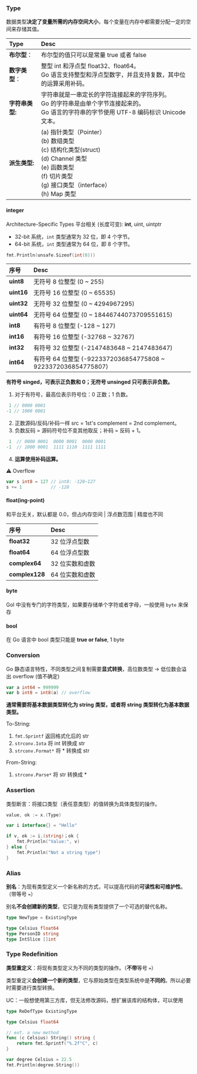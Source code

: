 ### Type

数据类型**决定了变量所需的内存空间大小**，每个变量在内存中都需要分配一定的空间来存储其值。

| Type            | Desc                                                         |
| :-------------- | :----------------------------------------------------------- |
| **布尔型**：    | 布尔型的值只可以是常量 true 或者 false                       |
| **数字类型**：  | 整型 int 和浮点型 float32、float64。<br />Go 语言支持整型和浮点型数字，并且支持复数，其中位的运算采用补码。 |
| **字符串类型:** | 字符串就是一串定长的字符连接起来的字符序列。<br />Go 的字符串是由单个字节连接起来的。<br />Go 语言的字符串的字节使用 UTF-8 编码标识 Unicode 文本。 |
| **派生类型:**   | (a) 指针类型（Pointer）<br />(b) 数组类型<br />(c) 结构化类型(struct)<br />(d) Channel 类型<br />(e) 函数类型<br />(f) 切片类型<br />(g) 接口类型（interface）<br />(h) Map 类型 |

#### integer

Architecture-Specific Types 平台相关 (长度可变): **int**, uint, uintptr

- 32-bit 系统，`int` 类型通常为 32 位，即 4 个字节。
- 64-bit 系统，`int` 类型通常为 64 位，即 8 个字节。

```go
fmt.Println(unsafe.Sizeof(int(0)))
```

| 序号       | Desc                                                         |
| :--------- | :----------------------------------------------------------- |
| **uint8**  | 无符号 8  位整型 (0 ~ 255)                                   |
| **uint16** | 无符号 16 位整型 (0 ~ 65535)                                 |
| **uint32** | 无符号 32 位整型 (0 ~ 4294967295)                            |
| **uint64** | 无符号 64 位整型 (0 ~ 18446744073709551615)                  |
| **int8**   | 有符号 8  位整型 (-128 ~ 127)                                |
| **int16**  | 有符号 16 位整型 (-32768 ~ 32767)                            |
| **int32**  | 有符号 32 位整型 (-2147483648 ~ 2147483647)                  |
| **int64**  | 有符号 64 位整型 (-9223372036854775808 ~ 9223372036854775807) |

**有符号 singed，可表示正负数和 0；无符号 unsinged 只可表示非负数。**

1. 对于有符号，最高位表示符号位：0 正数；1 负数。

```go
 1 // 0000 0001
-1 // 1000 0001
```

2. 正数源码/反码/补码一样 src = 1st's complement = 2nd complement。
3. 负数反码 = 源码符号位不变其他取反；补码 = 反码 + 1。

```go
 1  // 0000 0001  0000 0001  0000 0001
-1  // 1000 0001  1111 1110  1111 1111
```

4. **运算使用补码运算。**

:warning: Overflow

```go
var s int8 = 127 // int8: -128~127
s += 1           // -128
```

#### float(ing-point)

和平台无关，默认都是 0.0，但占内存空间 | 浮点数范围 | 精度也不同

| 序号           | Desc            |
| :------------- | :-------------- |
| **float32**    | 32 位浮点型数   |
| **float64**    | 64 位浮点型数   |
| **complex64**  | 32 位实数和虚数 |
| **complex128** | 64 位实数和虚数 |

#### byte

Gol 中没有专门的字符类型，如果要存储单个字符或者字母，一般使用 `byte` 来保存

#### bool

在 Go 语言中 bool 类型只能是 **true or false**, 1 byte

### Conversion

Go 静态语言特性，不同类型之间复制需要**显式转换**，高位数类型 → 低位数会溢出 overflow (值不确定)

```go
var a int64 = 999999
var b int8 = int8(a) // overflow
```

**通常需要将基本数据类型转化为 string 类型，或者将 string 类型转化为基本数据类型。**

To-String:

1. `fmt.Sprintf` 返回格式化后的 str
2. `strconv.Iota` 将 int 转换成 str 
3. `strconv.Format*` 将 * 转换成 str

From-String:

1. `strconv.Parse*` 将 str 转换成 *

### Assertion

类型断言：将接口类型（表任意类型）的值转换为具体类型的操作。

```go
value, ok := x.(Type)
```

```go
var i interface{} = "Hello"

if v, ok := i.(string)；ok {
    fmt.Println("Value:", v)
} else {
    fmt.Println("Not a string type")
}
```

### Alias

**别名**：为现有类型定义一个新名称的方式，可以提高代码的**可读性和可维护性**。（带等号 `=`）

别名**不会创建新的类型**，它只是为现有类型提供了一个可选的替代名称。

```go
type NewType = ExistingType
```

```go
type Celsius float64
type PersonID string
type IntSlice []int
```

### Type Redefinition

**类型重定义**：将现有类型定义为不同的类型的操作。（**不带**等号 `=`）

类型重定义**会创建一个新的类型**，它与原始类型在类型系统中是**不同的**。所以必要时需要进行类型转换。

UC：一般想使用第三方库，但无法修改源码，想扩展该库的结构体，可以使用

```go
type ReDefType ExistingType
```

```go
type Celsius float64

// ext. a new method 
func (c Celsius) String() string {
    return fmt.Sprintf("%.2f°C", c)
}

var degree Celsius = 22.5
fmt.Println(degree.String())
```

